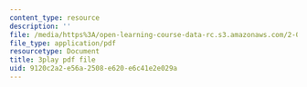 ```yaml
---
content_type: resource
description: ''
file: /media/https%3A/open-learning-course-data-rc.s3.amazonaws.com/2-003sc-engineering-dynamics-fall-2011/9120c2a2e56a2508e620e6c41e2e029a_ZNVvYg1FOPk.pdf
file_type: application/pdf
resourcetype: Document
title: 3play pdf file
uid: 9120c2a2-e56a-2508-e620-e6c41e2e029a
---
```

